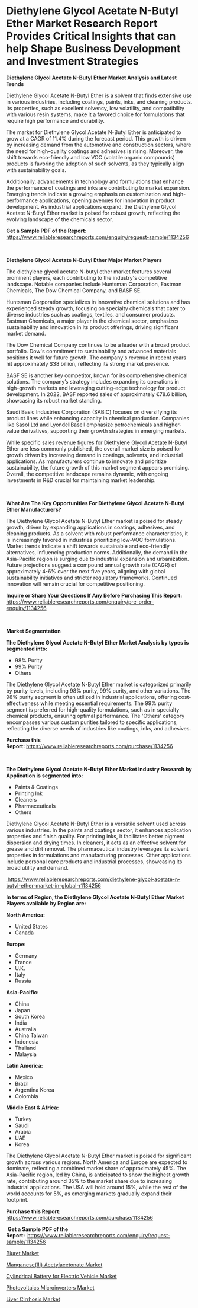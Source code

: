 <p><h1>Diethylene Glycol Acetate N-Butyl Ether Market Research Report Provides Critical Insights that can help Shape Business Development and Investment Strategies</h1></p><p><strong>Diethylene Glycol Acetate N-Butyl Ether Market Analysis and Latest Trends</strong></p>
<p><p>Diethylene Glycol Acetate N-Butyl Ether is a solvent that finds extensive use in various industries, including coatings, paints, inks, and cleaning products. Its properties, such as excellent solvency, low volatility, and compatibility with various resin systems, make it a favored choice for formulations that require high performance and durability.</p><p>The market for Diethylene Glycol Acetate N-Butyl Ether is anticipated to grow at a CAGR of 11.4% during the forecast period. This growth is driven by increasing demand from the automotive and construction sectors, where the need for high-quality coatings and adhesives is rising. Moreover, the shift towards eco-friendly and low VOC (volatile organic compounds) products is favoring the adoption of such solvents, as they typically align with sustainability goals.</p><p>Additionally, advancements in technology and formulations that enhance the performance of coatings and inks are contributing to market expansion. Emerging trends indicate a growing emphasis on customization and high-performance applications, opening avenues for innovation in product development. As industrial applications expand, the Diethylene Glycol Acetate N-Butyl Ether market is poised for robust growth, reflecting the evolving landscape of the chemicals sector.</p></p>
<p><strong>Get a Sample PDF of the Report:&nbsp;</strong> <a href="https://www.reliableresearchreports.com/enquiry/request-sample/1134256?utm_campaign=4&utm_medium=2&utm_source=Github&utm_content=ia&utm_term=08102024&utm_id=diethylene-glycol-acetate-n-butyl-ether">https://www.reliableresearchreports.com/enquiry/request-sample/1134256</a></p>
<p>&nbsp;</p>
<p><strong>Diethylene Glycol Acetate N-Butyl Ether Major Market Players</strong></p>
<p><p>The diethylene glycol acetate N-butyl ether market features several prominent players, each contributing to the industry's competitive landscape. Notable companies include Huntsman Corporation, Eastman Chemicals, The Dow Chemical Company, and BASF SE. </p><p>Huntsman Corporation specializes in innovative chemical solutions and has experienced steady growth, focusing on specialty chemicals that cater to diverse industries such as coatings, textiles, and consumer products. Eastman Chemicals, a major player in the chemical sector, emphasizes sustainability and innovation in its product offerings, driving significant market demand.</p><p>The Dow Chemical Company continues to be a leader with a broad product portfolio. Dow's commitment to sustainability and advanced materials positions it well for future growth. The company's revenue in recent years hit approximately $38 billion, reflecting its strong market presence.</p><p>BASF SE is another key competitor, known for its comprehensive chemical solutions. The company’s strategy includes expanding its operations in high-growth markets and leveraging cutting-edge technology for product development. In 2022, BASF reported sales of approximately €78.6 billion, showcasing its robust market standing.</p><p>Saudi Basic Industries Corporation (SABIC) focuses on diversifying its product lines while enhancing capacity in chemical production. Companies like Sasol Ltd and LyondellBasell emphasize petrochemicals and higher-value derivatives, supporting their growth strategies in emerging markets.</p><p>While specific sales revenue figures for Diethylene Glycol Acetate N-Butyl Ether are less commonly published, the overall market size is poised for growth driven by increasing demand in coatings, solvents, and industrial applications. As manufacturers continue to innovate and prioritize sustainability, the future growth of this market segment appears promising. Overall, the competitive landscape remains dynamic, with ongoing investments in R&D crucial for maintaining market leadership.</p></p>
<p>&nbsp;</p>
<p><strong>What Are The Key Opportunities For Diethylene Glycol Acetate N-Butyl Ether Manufacturers?</strong></p>
<p><p>The Diethylene Glycol Acetate N-Butyl Ether market is poised for steady growth, driven by expanding applications in coatings, adhesives, and cleaning products. As a solvent with robust performance characteristics, it is increasingly favored in industries prioritizing low-VOC formulations. Market trends indicate a shift towards sustainable and eco-friendly alternatives, influencing production norms. Additionally, the demand in the Asia-Pacific region is surging due to industrial expansion and urbanization. Future projections suggest a compound annual growth rate (CAGR) of approximately 4-6% over the next five years, aligning with global sustainability initiatives and stricter regulatory frameworks. Continued innovation will remain crucial for competitive positioning.</p></p>
<p><strong>Inquire or Share Your Questions If Any Before Purchasing This Report:</strong> <a href="https://www.reliableresearchreports.com/enquiry/pre-order-enquiry/1134256?utm_campaign=4&utm_medium=2&utm_source=Github&utm_content=ia&utm_term=08102024&utm_id=diethylene-glycol-acetate-n-butyl-ether">https://www.reliableresearchreports.com/enquiry/pre-order-enquiry/1134256</a></p>
<p>&nbsp;</p>
<p><strong>Market Segmentation</strong></p>
<p><strong>The Diethylene Glycol Acetate N-Butyl Ether Market Analysis by types is segmented into:</strong></p>
<p><ul><li>98% Purity</li><li>99% Purity</li><li>Others</li></ul></p>
<p><p>The Diethylene Glycol Acetate N-Butyl Ether market is categorized primarily by purity levels, including 98% purity, 99% purity, and other variations. The 98% purity segment is often utilized in industrial applications, offering cost-effectiveness while meeting essential requirements. The 99% purity segment is preferred for high-quality formulations, such as in specialty chemical products, ensuring optimal performance. The 'Others' category encompasses various custom purities tailored to specific applications, reflecting the diverse needs of industries like coatings, inks, and adhesives.</p></p>
<p><strong>Purchase this Report:&nbsp;</strong><a href="https://www.reliableresearchreports.com/purchase/1134256?utm_campaign=4&utm_medium=2&utm_source=Github&utm_content=ia&utm_term=08102024&utm_id=diethylene-glycol-acetate-n-butyl-ether">https://www.reliableresearchreports.com/purchase/1134256</a></p>
<p>&nbsp;</p>
<p><strong>The Diethylene Glycol Acetate N-Butyl Ether Market Industry Research by Application is segmented into:</strong></p>
<p><ul><li>Paints & Coatings</li><li>Printing Ink</li><li>Cleaners</li><li>Pharmaceuticals</li><li>Others</li></ul></p>
<p><p>Diethylene Glycol Acetate N-Butyl Ether is a versatile solvent used across various industries. In the paints and coatings sector, it enhances application properties and finish quality. For printing inks, it facilitates better pigment dispersion and drying times. In cleaners, it acts as an effective solvent for grease and dirt removal. The pharmaceutical industry leverages its solvent properties in formulations and manufacturing processes. Other applications include personal care products and industrial processes, showcasing its broad utility and demand.</p></p>
<p><a href="https://www.reliableresearchreports.com/diethylene-glycol-acetate-n-butyl-ether-market-in-global-r1134256?utm_campaign=4&utm_medium=2&utm_source=Github&utm_content=ia&utm_term=08102024&utm_id=diethylene-glycol-acetate-n-butyl-ether">&nbsp;https://www.reliableresearchreports.com/diethylene-glycol-acetate-n-butyl-ether-market-in-global-r1134256</a></p>
<p><strong>In terms of Region, the Diethylene Glycol Acetate N-Butyl Ether Market Players available by Region are:</strong></p>
<p>
    <p> <strong> North America: </strong>
        <ul>
            <li>United States</li>
            <li>Canada</li>
        </ul>
        </p> 
    <p> <strong> Europe: </strong>
        <ul>
            <li>Germany</li>
            <li>France</li>
            <li>U.K.</li>
            <li>Italy</li>
            <li>Russia</li>
        </ul>
        </p> 
    <p> <strong> Asia-Pacific: </strong>
        <ul>
            <li>China</li>
            <li>Japan</li>
            <li>South Korea</li>
            <li>India</li>
            <li>Australia</li>
            <li>China Taiwan</li>
            <li>Indonesia</li>
            <li>Thailand</li>
            <li>Malaysia</li>
        </ul>
        </p> 
    <p> <strong> Latin America: </strong>
        <ul>
            <li>Mexico</li>
            <li>Brazil</li>
            <li>Argentina Korea</li>
            <li>Colombia</li>
        </ul>
        </p> 
    <p> <strong> Middle East & Africa: </strong>
        <ul>
            <li>Turkey</li>
            <li>Saudi</li>
            <li>Arabia</li>
            <li>UAE</li>
            <li>Korea</li>
        </ul>
    </p>
    </p>
<p><p>The Diethylene Glycol Acetate N-Butyl Ether market is poised for significant growth across various regions. North America and Europe are expected to dominate, reflecting a combined market share of approximately 45%. The Asia-Pacific region, led by China, is anticipated to show the highest growth rate, contributing around 35% to the market share due to increasing industrial applications. The USA will hold around 15%, while the rest of the world accounts for 5%, as emerging markets gradually expand their footprint.</p></p>
<p><strong>Purchase this Report: </strong><a href="https://www.reliableresearchreports.com/purchase/1134256?utm_campaign=4&utm_medium=2&utm_source=Github&utm_content=ia&utm_term=08102024&utm_id=diethylene-glycol-acetate-n-butyl-ether">https://www.reliableresearchreports.com/purchase/1134256</a></p>
<p>&nbsp;<strong>Get a Sample PDF of the Report:&nbsp;&nbsp;</strong><a href="https://www.reliableresearchreports.com/enquiry/request-sample/1134256?utm_campaign=4&utm_medium=2&utm_source=Github&utm_content=ia&utm_term=08102024&utm_id=diethylene-glycol-acetate-n-butyl-ether">https://www.reliableresearchreports.com/enquiry/request-sample/1134256</a></p>
<p><strong></strong></p>
<p><p><a href="https://github.com/CarolynWatkins697/Market-Research-Report-List-1/blob/main/biuret-market.md?utm_campaign=4&utm_medium=2&utm_source=Github&utm_content=ia&utm_term=08102024&utm_id=diethylene-glycol-acetate-n-butyl-ether">Biuret Market</a></p><p><a href="https://github.com/lambertr3e8v/Market-Research-Report-List-1/blob/main/manganeseiii-acetylacetonate-market.md?utm_campaign=4&utm_medium=2&utm_source=Github&utm_content=ia&utm_term=08102024&utm_id=diethylene-glycol-acetate-n-butyl-ether">Manganese(III) Acetylacetonate Market</a></p><p><a href="https://issuu.com/reportprime-2/docs/cylindrical-battery-for-electric-ve_9b0ea07b9495a9?utm_campaign=4&utm_medium=2&utm_source=Github&utm_content=ia&utm_term=08102024&utm_id=diethylene-glycol-acetate-n-butyl-ether">Cylindrical Battery for Electric Vehicle Market</a></p><p><a href="https://issuu.com/reportprime-2/docs/photovoltaics-microinverters-market_b13533d0eb0855?utm_campaign=4&utm_medium=2&utm_source=Github&utm_content=ia&utm_term=08102024&utm_id=diethylene-glycol-acetate-n-butyl-ether">Photovoltaics Microinverters Market</a></p><p><a href="https://www.linkedin.com/pulse/liver-cirrhosis-sector-surge-114-growth-roadmap-2031-market-scanr-bwhpf?utm_campaign=4&utm_medium=2&utm_source=Github&utm_content=ia&utm_term=08102024&utm_id=diethylene-glycol-acetate-n-butyl-ether">Liver Cirrhosis Market</a></p></p>